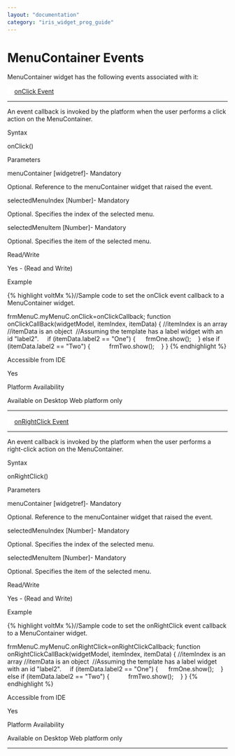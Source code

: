```yaml
---
layout: "documentation"
category: "iris_widget_prog_guide"
---
```

                              

MenuContainer Events
====================

MenuContainer widget has the following events associated with it:

[![Closed](../Skins/Default/Stylesheets/Images/transparent.gif)](javascript:void(0);)[onClick Event](javascript:void(0);)

* * *

An event callback is invoked by the platform when the user performs a click action on the MenuContainer.

Syntax

onClick()

Parameters

menuContainer \[widgetref\]- Mandatory

Optional. Reference to the menuContainer widget that raised the event.

selectedMenuIndex \[Number\]- Mandatory

Optional. Specifies the index of the selected menu.

selectedMenuItem \[Number\]- Mandatory

Optional. Specifies the item of the selected menu.

Read/Write

Yes - (Read and Write)

Example

{% highlight voltMx %}//Sample code to set the onClick event callback to a MenuContainer widget.

frmMenuC.myMenuC.onClick=onClickCallback;
function onClickCallBack(widgetModel, itemIndex, itemData) {
  //itemIndex is an array
  //itemData is an object
   //Assuming the template has a label widget with an id "label2".
   
  if (itemData.label2 == "One") {     
   frmOne.show();   
  } else if (itemData.label2 == "Two") {          
   frmTwo.show();   
  }
 }
{% endhighlight %}

Accessible from IDE

Yes

Platform Availability

Available on Desktop Web platform only

* * *

[![Closed](../Skins/Default/Stylesheets/Images/transparent.gif)](javascript:void(0);)[onRightClick Event](javascript:void(0);)

* * *

An event callback is invoked by the platform when the user performs a right-click action on the MenuContainer.

Syntax

onRightClick()

Parameters

menuContainer \[widgetref\]- Mandatory

Optional. Reference to the menuContainer widget that raised the event.

selectedMenuIndex \[Number\]- Mandatory

Optional. Specifies the index of the selected menu.

selectedMenuItem \[Number\]- Mandatory

Optional. Specifies the item of the selected menu.

Read/Write

Yes - (Read and Write)

Example

{% highlight voltMx %}//Sample code to set the onRightClick event callback to a MenuContainer widget.

frmMenuC.myMenuC.onRightClick=onRightClickCallback;
function onRightClickCallBack(widgetModel, itemIndex, itemData) {
  //itemIndex is an array
  //itemData is an object
   //Assuming the template has a label widget with an id "label2".
   
  if (itemData.label2 == "One") {     
   frmOne.show();   
  } else if (itemData.label2 == "Two") {          
   frmTwo.show();   
  }
 }
{% endhighlight %}

Accessible from IDE

Yes

Platform Availability

Available on Desktop Web platform only

* * *

